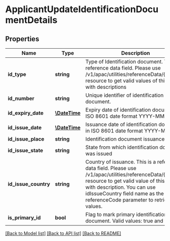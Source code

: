 # ApplicantUpdateIdentificationDocumentDetails

## Properties
Name | Type | Description | Notes
------------ | ------------- | ------------- | -------------
**id_type** | **string** | Type of Identification document. This is a reference data field. Please use /v1/apac/utilities/referenceData/{idType} resource to get valid values of this field with descriptions | [optional] 
**id_number** | **string** | Unique identifier of identification document. | [optional] 
**id_expiry_date** | [**\DateTime**](\DateTime.md) | Expiry date of identification document in ISO 8601 date format YYYY-MM-DD | [optional] 
**id_issue_date** | [**\DateTime**](\DateTime.md) | Issuance date of identification document in ISO 8601 date format YYYY-MM-DD | [optional] 
**id_issue_place** | **string** | Identification document issuance place | [optional] 
**id_issue_state** | **string** | State from which identification document was issued | [optional] 
**id_issue_country** | **string** | Country of issuance. This is a reference data field. Please use /v1/apac/utilities/referenceData/{country} resource to get valid value of this field with description. You can use idIssueCountry field name as the referenceCode parameter to retrieve the values. | [optional] 
**is_primary_id** | **bool** | Flag to mark primary identification document. Valid values: true and false | [optional] 

[[Back to Model list]](../../README.md#documentation-for-models) [[Back to API list]](../../README.md#documentation-for-api-endpoints) [[Back to README]](../../README.md)

